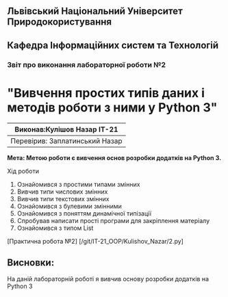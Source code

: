 ## Львівський Національний Університет Природокористування
## Кафедра Інформаційних систем та Технологій



### Звіт про виконання лабораторної роботи №2
# "Вивчення простих типів даних і методів роботи з ними у Python 3"



| Виконав:Кулішов Назар ІТ-21 |
|----------------------------------------------|
| Перевірив: Заплатинський Назар              |




**Мета: Метою роботи є вивчення основ розробки додатків на Python 3.**


Хід роботи

1. Ознайомився з простими типами змінних
2. Вивчив типи числових змінних
3. Вивчив типи текстових змінних
4. Ознайомився з булевими змінними
5. Ознайомився з поняттям динамічної типізації
6. Спробував написати прості програми для закріплення матеріалу
7. Ознайомився з типом List 

[Практична робота №2] [/git/IT-21_OOP/Kulishov_Nazar/2.py]

## Висновки: 

На даній лабораторній роботі я вивчив основу розробки додатків на Python 3
